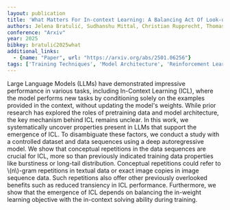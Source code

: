 ```yaml
---
layout: publication
title: 'What Matters For In-context Learning: A Balancing Act Of Look-up And In-weight Learning'
authors: Jelena Bratulić, Sudhanshu Mittal, Christian Rupprecht, Thomas Brox
conference: "Arxiv"
year: 2025
bibkey: bratulić2025what
additional_links:
  - {name: "Paper", url: "https://arxiv.org/abs/2501.06256"}
tags: ['Training Techniques', 'Model Architecture', 'Reinforcement Learning', 'Language Modeling', 'GPT', 'Pretraining Methods', 'Prompting', 'In-Context Learning']
---
```

Large Language Models (LLMs) have demonstrated impressive performance in
various tasks, including In-Context Learning (ICL), where the model performs
new tasks by conditioning solely on the examples provided in the context,
without updating the model's weights. While prior research has explored the
roles of pretraining data and model architecture, the key mechanism behind ICL
remains unclear. In this work, we systematically uncover properties present in
LLMs that support the emergence of ICL. To disambiguate these factors, we
conduct a study with a controlled dataset and data sequences using a deep
autoregressive model. We show that conceptual repetitions in the data sequences
are crucial for ICL, more so than previously indicated training data properties
like burstiness or long-tail distribution. Conceptual repetitions could refer
to \\(n\\)-gram repetitions in textual data or exact image copies in image sequence
data. Such repetitions also offer other previously overlooked benefits such as
reduced transiency in ICL performance. Furthermore, we show that the emergence
of ICL depends on balancing the in-weight learning objective with the
in-context solving ability during training.
